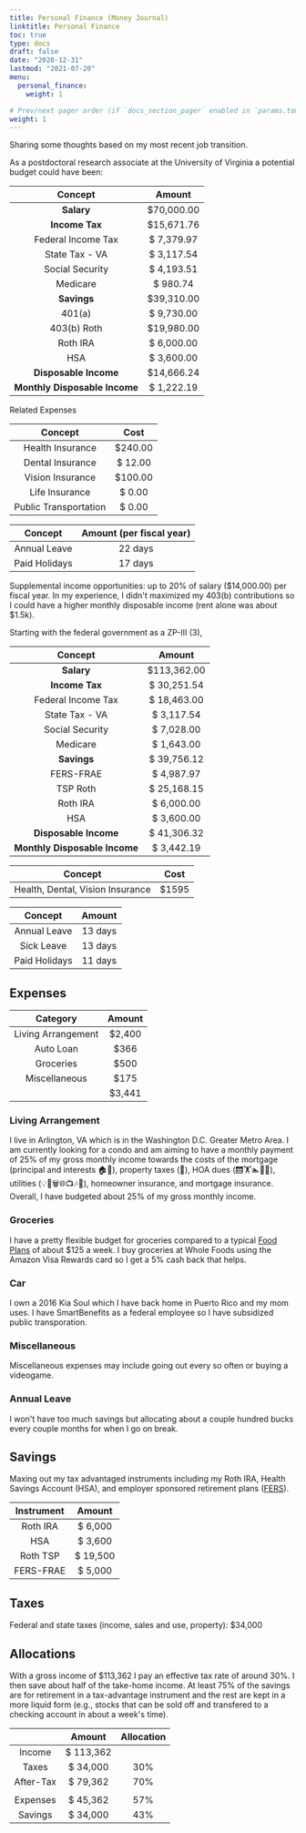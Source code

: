 ```yaml
---
title: Personal Finance (Money Journal)
linktitle: Personal Finance
toc: true
type: docs
draft: false
date: "2020-12-31"
lastmod: "2021-07-20"
menu:
  personal_finance:
    weight: 1

# Prev/next pager order (if `docs_section_pager` enabled in `params.toml`)
weight: 1
---
```


Sharing some thoughts based on my most recent job transition.

As a postdoctoral research associate at the University of Virginia a potential budget could have been:

|            Concept            |    Amount   |
|:-----------------------------:|:-----------:|
| **Salary**                    |  $70,000.00 |
| **Income Tax**                |  $15,671.76 |
|   Federal Income Tax          |  $ 7,379.97 |
|   State Tax - VA              |  $ 3,117.54 |
|   Social Security             |  $ 4,193.51 |
|   Medicare                    |  $   980.74 |
| **Savings**                   |  $39,310.00 |
|   401(a)                      |  $ 9,730.00 |
|   403(b) Roth                 |  $19,980.00 |
|   Roth IRA                    |  $ 6,000.00 |
|   HSA                         |  $ 3,600.00 |
| **Disposable Income**         |  $14,666.24 |
| **Monthly Disposable Income** |  $ 1,222.19 |

Related Expenses

|         Concept        |   Cost  |
|:----------------------:|:-------:|
| Health Insurance       | $240.00 |
| Dental Insurance       | $ 12.00 |
| Vision Insurance       | $100.00 |
| Life Insurance         | $  0.00 |
| Public Transportation  | $  0.00 |

|    Concept     |   Amount (per fiscal year) |
|:--------------:|:--------------------------:|
| Annual Leave   | 22 days                    |
| Paid Holidays  | 17 days                    |

Supplemental income opportunities: up to 20% of salary ($14,000.00) per fiscal year. In my experience, I didn't maximized my 403(b) contributions so I could have a higher monthly disposable income (rent alone was about $1.5k).

Starting with the federal government as a ZP-III (3),

|            Concept            |    Amount   |
|:-----------------------------:|:-----------:|
| **Salary**                    | $113,362.00 |
| **Income Tax**                | $ 30,251.54 |
|   Federal Income Tax          | $ 18,463.00 |
|   State Tax - VA              | $  3,117.54 |
|   Social Security             | $  7,028.00 |
|   Medicare                    | $  1,643.00 |
| **Savings**                   | $ 39,756.12 |
|   FERS-FRAE                   | $  4,987.97 |
|   TSP Roth                    | $ 25,168.15 |
|   Roth IRA                    | $  6,000.00 |
|   HSA                         | $  3,600.00 |
| **Disposable Income**         | $ 41,306.32 |
| **Monthly Disposable Income** | $  3,442.19 |

|              Concept             |  Cost |
|:--------------------------------:|:-----:|
| Health, Dental, Vision Insurance | $1595 |

|    Concept     | Amount  |
|:--------------:|:-------:|
| Annual Leave   | 13 days |
| Sick Leave     | 13 days |
| Paid Holidays  | 11 days |

## Expenses

|      Category      | Amount |
|:------------------:|:------:|
| Living Arrangement | $2,400 |
|      Auto Loan     |  $366  |
|      Groceries     |  $500  |
|    Miscellaneous   |  $175  |
|                    | $3,441 |

<!-- |   Category    |   Service                           |     Amount     |
|:-------------:|:-----------------------------------:|:--------------:|
|     Rent      |  🏠                                  | $  1,500   |
|   Utilities   |  💡🚰🗑️📺🎶🧺                          | $    150   |
|   Groceries   | 🛍️🍚🍝🍞🧄🧅🧆🥬🥦🍄🧀🥚🐔🦐🥜🍓🍌🍇🥑🍽️🥢  |  $ 500  |
|   Car         |    🚗                                | $ 365   |
| Miscellaneous | 🎮🍻💑🛫                              | $ 100   |
|               |                                     |**$  2,615** | -->

### Living Arrangement

I live in Arlington, VA which is in the Washington D.C. Greater Metro Area. I am currently looking for a condo and am aiming to have a monthly payment of 25% of my gross monthly income towards the costs of the mortgage (principal and interests 🏠🏦), property taxes (💸), HOA dues (🛗🏋️🏊🧖‍♂️), utilities (💡🚰🗑️🌐📺🎶🧺), homeowner insurance, and mortgage insurance. Overall, I have budgeted about 25% of my gross monthly income.

### Groceries

I have a pretty flexible budget for groceries compared to a typical [Food Plans](https://www.fns.usda.gov/cnpp/usda-food-plans-cost-food-reports-monthly-reports) of about $125 a week. I buy groceries at Whole Foods using the Amazon Visa Rewards card so I get a 5% cash back that helps.

### Car

I own a 2016 Kia Soul which I have back home in Puerto Rico and my mom uses. I have SmartBenefits as a federal employee so I have subsidized public transporation.

### Miscellaneous

Miscellaneous expenses may include going out every so often or buying a videogame.

### Annual Leave

I won't have too much savings but allocating about a couple hundred bucks every couple months for when I go on break.

## Savings

Maxing out my tax advantaged instruments including my Roth IRA, Health Savings Account (HSA), and employer sponsored retirement plans ([FERS](https://www.opm.gov/retirement-services/fers-information/)).

|   Instrument   |       Amount      |
|:--------------:|:-----------------:|
|    Roth IRA    | $         6,000   |
|       HSA      | $         3,600   |
|    Roth TSP    | $        19,500   |
|    FERS-FRAE   | $         5,000   |

## Taxes

Federal and state taxes (income, sales and use, property): $34,000

## Allocations

With a gross income of $113,362 I pay an effective tax rate of around 30%. I then save about half of the take-home income. At least 75% of the savings are for retirement in a tax-advantage instrument and the rest are kept in a more liquid form (e.g., stocks that can be sold off and transfered to a checking account in about a week's time).

|           |      Amount     | Allocation |
|:---------:|:---------------:|:----------:|
|   Income  |  $     113,362  |            |
|   Taxes   |  $      34,000  |     30%    |
| After-Tax |  $      79,362  |     70%    |
|           |                 |            |
|  Expenses |  $      45,362  |     57%    |
|  Savings  |  $      34,000  |     43%    |
